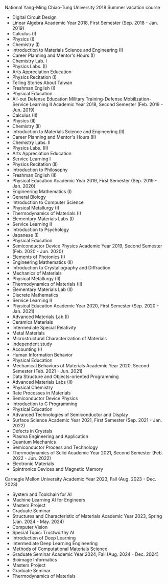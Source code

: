 National Yang-Ming Chiao-Tung University
2018 Summer vacation course
- Digital Circuit Design
- Linear Algebra
Academic Year 2018, First Semester (Sep. 2018 - Jan. 2019)
- Calculus (I)
- Physics (I)
- Chemistry (I)
- Introduction to Materials Science and Engineering (I)
- Career Planning and Mentor's Hours (I)
- Chemistry Lab. I
- Physics Labs. (I)
- Arts Appreciation Education
- Physics Recitation (I)
- Telling Stories About Taiwan
- Freshman English (I)
- Physical Education
- All-out Defense Education Military Training-Defense Mobilization-Service Learning II
Academic Year 2018, Second Semester (Feb. 2019 - Jun. 2019)
- Calculus (II)
- Physics (II)
- Chemistry (II)
- Introduction to Materials Science and Engineering (II)
- Career Planning and Mentor's Hours (II)
- Chemistry Labs. II
- Physics Labs. (II)
- Arts Appreciation Education
- Service Learning I
- Physics Recitation (II)
- Introduction to Philosophy
- Freshman English (II)
- Physical Education
Academic Year 2019, First Semester (Sep. 2019 - Jan. 2020)
- Engineering Mathematics (I)
- General Biology
- Introduction to Computer Science
- Physical Metallurgy (I)
- Thermodynamics of Materials (I)
- Elementary Materials Labs (I)
- Service Learning II
- Introduction to Psychology
- Japanese (I)
- Physical Education
- Semiconductor Device Physics
Academic Year 2019, Second Semester (Feb. 2020 - Jun. 2020)
- Elements of Photonics (I)
- Engineering Mathematics (II)
- Introduction to Crystallography and Diffraction
- Mechanics of Materials 
- Physical Metallurgy (II)
- Thermodynamics of Materials (II)
- Elementary Materials Lab (II)
- Discrete Mathematics
- Service Learning II
- Physical Education
Academic Year 2020, First Semester (Sep. 2020 - Jan. 2021)
- Advanced Materials Lab (I)
- Ceramics Materials
- Intermediate Special Relativity
- Metal Materials
- Microstructural Characterization of Materials
- Independent study
- Accounting (I)
- Human Information Behavior
- Physical Education
- Mechanical Behaviors of Materials
Academic Year 2020, Second Semester (Feb. 2021 - Jun. 2021)
- Data Structure and Objects-oriented Programming
- Advanced Materials Labs (II)
- Physical Chemistry
- Rate Processes in Materials
- Semiconductor Device Physics
- Introduction to C Programming
- Physical Education
- Advanced Technologies of Semiconductor and Display
- Surface Science
Academic Year 2021, First Semester (Sep. 2021 - Jan. 2022)
- Defects in Crystals
- Plasma Engineering and Application
- Quantum Mechanics
- Semiconductor Process and Technology
- Thermodynamics of Solid
Academic Year 2021, Second Semester (Feb. 2022 - Jun. 2022)
- Electronic Materials
- Spintronics Devices and Magnetic Memory

Carnegie Mellon University
Academic Year 2023, Fall (Aug. 2023 - Dec. 2023)
- System and Toolchain for AI
- Machine Learning AI for Engineers
- Masters Project
- Graduate Seminar
- Structures and Characteristic of Materials
Academic Year 2023, Spring (Jan. 2024 - May. 2024)
- Computer Vision
- Special Topic: Trustworthy AI
- Introduction of Deep Learning
- Intermediate Deep Learning Engineering
- Methods of Computational Materials Science
- Graduate Seminar
Academic Year 2024, Fall (Aug. 2024 - Dec. 2024)
- Bioimage Informatics
- Masters Project
- Graduate Seminar
- Thermodynamics of Materials